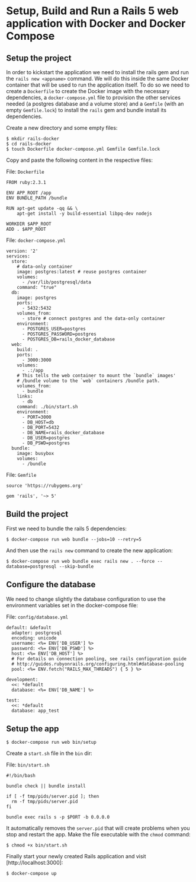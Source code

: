 # Setup, Build and Run a Rails 5 web application with Docker and Docker Compose

## Setup the project

In order to kickstart the application we need to install the rails gem and run the
`rails new <appname>` command. We will do this inside the same Docker container
that will be used to run the application itself. To do so we need to create a
`Dockerfile` to create the Docker image with the necessary dependencies, a
`docker-compose.yml` file to provision the other services needed (a postgres
database and a volume store) and a `Gemfile` (with an empty `Gemfile.lock`) to
install the `rails` gem and bundle install its dependencies.

Create a new directory and some empty files:

```
$ mkdir rails-docker
$ cd rails-docker
$ touch Dockerfile docker-compose.yml Gemfile Gemfile.lock
```

Copy and paste the following content in the respective files:

File: `Dockerfile`

```
FROM ruby:2.3.1

ENV APP_ROOT /app
ENV BUNDLE_PATH /bundle

RUN apt-get update -qq && \
    apt-get install -y build-essential libpq-dev nodejs

WORKDIR $APP_ROOT
ADD . $APP_ROOT
```

File: `docker-compose.yml`

```
version: '2'
services:
  store:
    # data-only container
    image: postgres:latest # reuse postgres container
    volumes:
      - /var/lib/postgresql/data
    command: "true"
  db:
    image: postgres
    ports:
      - 5432:5432
    volumes_from:
      - store # connect postgres and the data-only container
    environment:
      - POSTGRES_USER=postgres
      - POSTGRES_PASSWORD=postgres
      - POSTGRES_DB=rails_docker_database
  web:
    build: .
    ports:
      - 3000:3000
    volumes:
      - .:/app
    # This tells the web container to mount the `bundle` images'
    # /bundle volume to the `web` containers /bundle path.
    volumes_from:
      - bundle
    links:
      - db
    command: ./bin/start.sh
    environment:
      - PORT=3000
      - DB_HOST=db
      - DB_PORT=5432
      - DB_NAME=rails_docker_database
      - DB_USER=postgres
      - DB_PSWD=postgres
  bundle:
    image: busybox
    volumes:
      - /bundle
```

File: `Gemfile`

```
source 'https://rubygems.org'

gem 'rails', '~> 5'
```

## Build the project

First we need to bundle the rails 5 dependencies:

```
$ docker-compose run web bundle --jobs=10 --retry=5
```

And then use the `rails new` command to create the new application:

```
$ docker-compose run web bundle exec rails new . --force --database=postgresql --skip-bundle
```

## Configure the database

We need to change slightly the database configuration to use the environment
variables set in the docker-compose file:

File: `config/database.yml`

```
default: &default
  adapter: postgresql
  encoding: unicode
  username: <%= ENV['DB_USER'] %>
  password: <%= ENV['DB_PSWD'] %>
  host: <%= ENV['DB_HOST'] %>
  # For details on connection pooling, see rails configuration guide
  # http://guides.rubyonrails.org/configuring.html#database-pooling
  pool: <%= ENV.fetch("RAILS_MAX_THREADS") { 5 } %>

development:
  <<: *default
  database: <%= ENV['DB_NAME'] %>

test:
  <<: *default
  database: app_test
```

## Setup the app

```
$ docker-compose run web bin/setup
```

Create a `start.sh` file in the `bin` dir:

File: `bin/start.sh`

```
#!/bin/bash

bundle check || bundle install

if [ -f tmp/pids/server.pid ]; then
  rm -f tmp/pids/server.pid
fi

bundle exec rails s -p $PORT -b 0.0.0.0
```

It automatically removes the `server.pid` that will create problems when you stop
and restart the app.
Make the file executable with the `chmod` command:

```
$ chmod +x bin/start.sh
```

Finally start your newly created Rails application and visit [http://localhost:3000]:

```
$ docker-compose up
```
